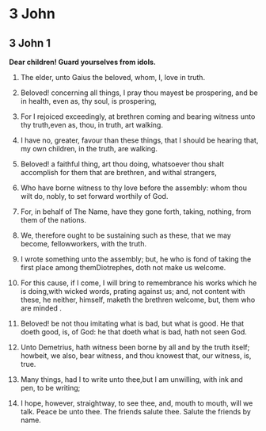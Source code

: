 # 3 John

## 3 John 1

__Dear children! Guard yourselves from idols.__

1. The elder, unto Gaius the beloved, whom, I, love in truth.

2. Beloved! concerning all things, I pray thou mayest be prospering, and be in health, even as, thy soul, is prospering,

3. For I rejoiced exceedingly, at brethren coming and bearing witness unto thy truth,even as, thou, in truth, art walking.

4. I have no, greater, favour than these things, that I should be hearing that, my own children, in the truth, are walking.

5. Beloved! a faithful thing, art thou doing, whatsoever thou shalt accomplish for them that are brethren, and withal strangers,

6. Who have borne witness to thy love before the assembly: whom thou wilt do, nobly, to set forward worthily of God.

7. For, in behalf of The Name, have they gone forth, taking, nothing, from them of the nations.

8. We, therefore ought to be sustaining such as these, that we may become, fellowworkers, with the truth.

9. I wrote something unto the assembly; but, he who is fond of taking the first place among themDiotrephes, doth not make us welcome.

10. For this cause, if I come, I will bring to remembrance his works which he is doing,with wicked words, prating against us; and, not content with these, he neither, himself, maketh the brethren welcome, but, them who are minded   .

11. Beloved! be not thou imitating what is bad, but what is good. He that doeth good, is, of God: he that doeth what is bad, hath not seen God.

12. Unto Demetrius, hath witness been borne by all and by the truth itself; howbeit, we also, bear witness, and thou knowest that, our witness, is, true.

13. Many things, had I to write unto thee,but I am unwilling, with ink and pen, to be writing;

14. I hope, however, straightway, to see thee, and, mouth to mouth, will we talk. Peace be unto thee. The friends salute thee. Salute the friends by name.

